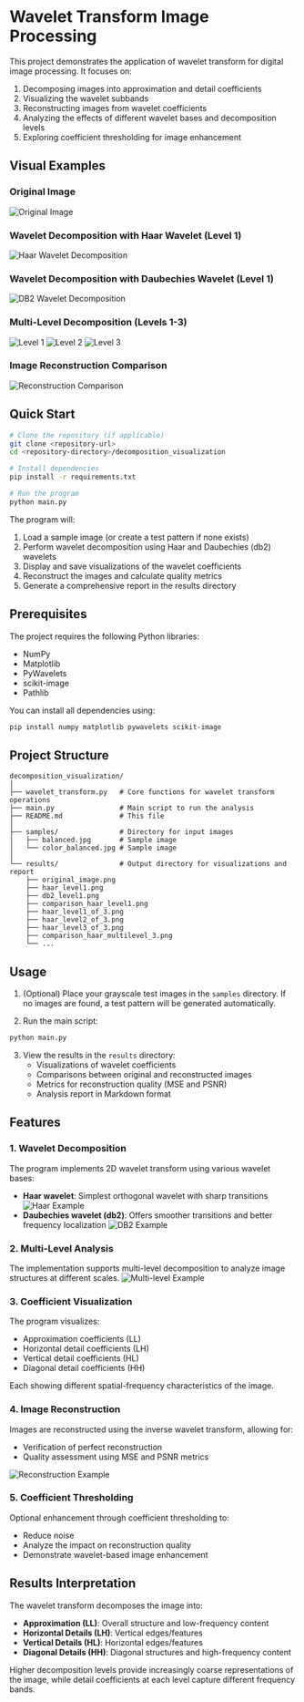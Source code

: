# Wavelet Transform Image Processing

This project demonstrates the application of wavelet transform for digital image processing. It focuses on:

1. Decomposing images into approximation and detail coefficients
2. Visualizing the wavelet subbands
3. Reconstructing images from wavelet coefficients
4. Analyzing the effects of different wavelet bases and decomposition levels
5. Exploring coefficient thresholding for image enhancement

## Visual Examples

### Original Image
![Original Image](results/original_image.png)

### Wavelet Decomposition with Haar Wavelet (Level 1)
![Haar Wavelet Decomposition](results/haar_level1.png)

### Wavelet Decomposition with Daubechies Wavelet (Level 1)
![DB2 Wavelet Decomposition](results/db2_level1.png)

### Multi-Level Decomposition (Levels 1-3)
![Level 1](results/haar_level1_of_3.png)
![Level 2](results/haar_level2_of_3.png)
![Level 3](results/haar_level3_of_3.png)

### Image Reconstruction Comparison
![Reconstruction Comparison](results/comparison_haar_multilevel_3.png)

## Quick Start

```bash
# Clone the repository (if applicable)
git clone <repository-url>
cd <repository-directory>/decomposition_visualization

# Install dependencies
pip install -r requirements.txt

# Run the program
python main.py
```

The program will:
1. Load a sample image (or create a test pattern if none exists)
2. Perform wavelet decomposition using Haar and Daubechies (db2) wavelets
3. Display and save visualizations of the wavelet coefficients
4. Reconstruct the images and calculate quality metrics
5. Generate a comprehensive report in the results directory

## Prerequisites

The project requires the following Python libraries:
- NumPy
- Matplotlib
- PyWavelets
- scikit-image
- Pathlib

You can install all dependencies using:

```bash
pip install numpy matplotlib pywavelets scikit-image
```

## Project Structure

```
decomposition_visualization/
│
├── wavelet_transform.py   # Core functions for wavelet transform operations
├── main.py                # Main script to run the analysis
├── README.md              # This file
│
├── samples/               # Directory for input images
│   ├── balanced.jpg       # Sample image
│   └── color_balanced.jpg # Sample image
│
└── results/               # Output directory for visualizations and report
    ├── original_image.png
    ├── haar_level1.png
    ├── db2_level1.png
    ├── comparison_haar_level1.png
    ├── haar_level1_of_3.png
    ├── haar_level2_of_3.png
    ├── haar_level3_of_3.png
    ├── comparison_haar_multilevel_3.png
    └── ...
```

## Usage

1. (Optional) Place your grayscale test images in the `samples` directory. If no images are found, a test pattern will be generated automatically.

2. Run the main script:

```bash
python main.py
```

3. View the results in the `results` directory:
   - Visualizations of wavelet coefficients
   - Comparisons between original and reconstructed images
   - Metrics for reconstruction quality (MSE and PSNR)
   - Analysis report in Markdown format

## Features

### 1. Wavelet Decomposition

The program implements 2D wavelet transform using various wavelet bases:
- **Haar wavelet**: Simplest orthogonal wavelet with sharp transitions
  ![Haar Example](results/haar_level1.png)
- **Daubechies wavelet (db2)**: Offers smoother transitions and better frequency localization
  ![DB2 Example](results/db2_level1.png)

### 2. Multi-Level Analysis

The implementation supports multi-level decomposition to analyze image structures at different scales.
![Multi-level Example](results/haar_level3_of_3.png)

### 3. Coefficient Visualization

The program visualizes:
- Approximation coefficients (LL)
- Horizontal detail coefficients (LH)
- Vertical detail coefficients (HL)
- Diagonal detail coefficients (HH)

Each showing different spatial-frequency characteristics of the image.

### 4. Image Reconstruction

Images are reconstructed using the inverse wavelet transform, allowing for:
- Verification of perfect reconstruction
- Quality assessment using MSE and PSNR metrics

![Reconstruction Example](results/comparison_haar_level1.png)

### 5. Coefficient Thresholding

Optional enhancement through coefficient thresholding to:
- Reduce noise
- Analyze the impact on reconstruction quality
- Demonstrate wavelet-based image enhancement

## Results Interpretation

The wavelet transform decomposes the image into:
- **Approximation (LL)**: Overall structure and low-frequency content
- **Horizontal Details (LH)**: Vertical edges/features
- **Vertical Details (HL)**: Horizontal edges/features
- **Diagonal Details (HH)**: Diagonal structures and high-frequency content

Higher decomposition levels provide increasingly coarse representations of the image, while detail coefficients at each level capture different frequency bands. 